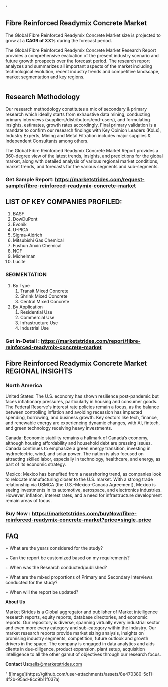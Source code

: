 "<h2>Fibre Reinforced Readymix Concrete Market</h2>
<p>The Global Fibre Reinforced Readymix Concrete Market size is projected to grow at a <strong>CAGR of XX%</strong> during the forecast period.</p>
<p>The Global Fibre Reinforced Readymix Concrete Market Research Report provides a comprehensive evaluation of the present industry scenario and future growth prospects over the forecast period. The research report analyzes and summarizes all important aspects of the market including technological evolution, recent industry trends and competitive landscape, market segmentation and key regions.</p>
<p><img style=""width: 100%;"" src=""https://marketstrides.com//uploads/images/marketstrides-051.png"" alt=""Fibre Reinforced Readymix Concrete Market Report Analysis"" /></p>
<h2>Research Methodology</h2>
<p>Our research methodology constitutes a mix of secondary &amp; primary research which ideally starts from exhaustive data mining, conducting primary interviews (suppliers/distributors/end-users), and formulating insights, estimates, growth rates accordingly. Final primary validation is a mandate to confirm our research findings with Key Opinion Leaders (KoLs), Industry Experts, Mining and Metal Filtration includes major supplies &amp; Independent Consultants among others.</p>
<p>The Global Fibre Reinforced Readymix Concrete Market Report provides a 360-degree view of the latest trends, insights, and predictions for the global market, along with detailed analysis of various regional market conditions, market trends, and forecasts for the various segments and sub-segments.</p>
<h3><strong>Get Sample Report: <a href=
https://marketstrides.com/request-sample/fibre-reinforced-readymix-concrete-market>https://marketstrides.com/request-sample/fibre-reinforced-readymix-concrete-market</a></strong></h3>
<h2>LIST OF KEY COMPANIES PROFILED:</h2>
<p><ol><li>BASF</li><li>DowDuPont</li><li>Evonik</li><li>U-PICA</li><li>Sigma-Aldrich</li><li>Mitsubishi Gas Chemical</li><li>Fushun Anxin Chemical</li><li>NOF</li><li>Michelman</li><li>Lucite</li></ol></p>
<h3>SEGMENTATION</h3>
<p><ol><li>By Type<ol><li>Transit Mixed Concrete</li><li>Shrink Mixed Concrete</li><li>Central Mixed Concrete</li></ol></li><li>By Application<ol><li>Residential Use</li><li>Commercial Use</li><li>Infrastructure Use</li><li>Industrial Use</li></ol></li></ol></p>
<h3><strong>Get In-Detail : <a href=https://marketstrides.com/report/fibre-reinforced-readymix-concrete-market>https://marketstrides.com/report/fibre-reinforced-readymix-concrete-market</a></strong></h3>
<h2>Fibre Reinforced Readymix Concrete Market REGIONAL INSIGHTS</h2>
<h3>North America</h3>
<p>United States: The U.S. economy has shown resilience post-pandemic but faces inflationary pressures, particularly in housing and consumer goods. The Federal Reserve's interest rate policies remain a focus, as the balance between controlling inflation and avoiding recession has impacted spending, borrowing, and business growth. Key sectors like tech, finance, and renewable energy are experiencing dynamic changes, with AI, fintech, and green technology receiving heavy investments.</p>
<p>Canada: Economic stability remains a hallmark of Canada’s economy, although housing affordability and household debt are pressing issues. Canada continues to emphasize a green energy transition, investing in hydroelectric, wind, and solar power. The nation is also focused on attracting skilled labor, especially in technology, healthcare, and energy, as part of its economic strategy.</p>
<p>Mexico: Mexico has benefited from a nearshoring trend, as companies look to relocate manufacturing closer to the U.S. market. With a strong trade relationship via USMCA (the U.S.-Mexico-Canada Agreement), Mexico is seeing investments in its automotive, aerospace, and electronics industries. However, inflation, interest rates, and a need for infrastructure development remain areas of focus.</p>
<h3><strong>Buy Now : <a href=https://marketstrides.com/buyNow/fibre-reinforced-readymix-concrete-market?price=single_price>https://marketstrides.com/buyNow/fibre-reinforced-readymix-concrete-market?price=single_price</a></strong></h3>
<h2>FAQ</h2>
<p>+ What are the years considered for the study?</p>
<p>+ Can the report be customized based on my requirements?</p>
<p>+ When was the Research conducted/published?</p>
<p>+ What are the mixed proportions of Primary and Secondary Interviews conducted for the study?</p>
<p>+ When will the report be updated?</p>
<p>𝐀𝐛𝐨𝐮𝐭 𝐔𝐬</p>
<p>Market Strides is a Global aggregator and publisher of Market intelligence research reports, equity reports, database directories, and economic reports. Our repository is diverse, spanning virtually every industrial sector and even more every category and sub-category within the industry. Our market research reports provide market sizing analysis, insights on promising industry segments, competition, future outlook and growth drivers in the space. The company is engaged in data analytics and aids clients in due-diligence, product expansion, plant setup, acquisition intelligence to all the other gamut of objectives through our research focus.</p>
<p>𝐂𝐨𝐧𝐭𝐚𝐜𝐭 𝐔𝐬:<a href=mailto:sells@marketstrides.com>sells@marketstrides.com</a></p>"
![image](https://github.com/user-attachments/assets/8e470380-5c11-4f2b-95ad-8cc9b11f037a)
